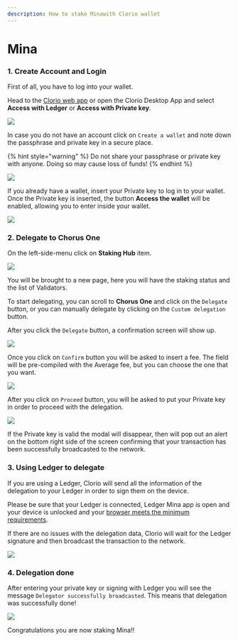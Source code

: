 ```yaml
---
description: How to stake Minawith Clorio wallet
---
```


# Mina

### 1. Create Account and Login

First of all, you have to log into your wallet.

Head to the [Clorio web app](https://mainnet.clor.io) or open the Clorio Desktop App and select **Access with Ledger** or **Access with Private key**.

![](<../.gitbook/assets/image (53).png>)

In case you do not have an account click on `Create a wallet` and note down the passphrase and private key in a secure place.

{% hint style="warning" %}
Do not share your passphrase or private key with anyone. Doing so may cause loss of funds!
{% endhint %}

![](<../.gitbook/assets/image (60).png>)

If you already have a wallet, insert your Private key to log in to your wallet. Once the Private key is inserted, the button **Access the wallet** will be enabled, allowing you to enter inside your wallet.

![](<../.gitbook/assets/image (65).png>)

### 2. Delegate to Chorus One

On the left-side-menu click on **Staking Hub** item.

![](<../.gitbook/assets/image (76).png>)

You will be brought to a new page, here you will have the staking status and the list of Validators.

To start delegating, you can scroll to **Chorus One** and click on the `Delegate` button, or you can manually delegate by clicking on the `Custom delegation` button.

After you click the `Delegate` button, a confirmation screen will show up.

![](<../.gitbook/assets/image (63).png>)

Once you click on `Confirm` button you will be asked to insert a fee. The field will be pre-compiled with the Average fee, but you can choose the one that you want.

![](<../.gitbook/assets/image (57).png>)

After you click on `Proceed` button, you will be asked to put your Private key in order to proceed with the delegation.

![](<../.gitbook/assets/image (71).png>)



If the Private key is valid the modal will disappear, then will pop out an alert on the bottom right side of the screen confirming that your transaction has been successfully broadcasted to the network.

### 3. Using Ledger to delegate

If you are using a Ledger, Clorio will send all the information of the delegation to your Ledger in order to sign them on the device.

Please be sure that your Ledger is connected, Ledger Mina app is open and your device is unlocked and your [browser meets the minimum requirements](broken-reference).

If there are no issues with the delegation data, Clorio will wait for the Ledger signature and then broadcast the transaction to the network.

![](<../.gitbook/assets/image (77).png>)

### 4. Delegation done

After entering your private key or signing with Ledger you will see the message `Delegator successfully broadcasted`. This means that delegation was successfully done!

![](<../.gitbook/assets/image (66).png>)

Congratulations you are now staking Mina!!
